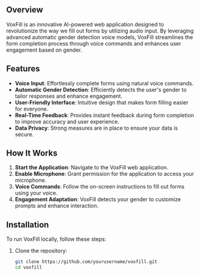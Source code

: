 ## Overview  

VoxFill is an innovative AI-powered web application designed to revolutionize the way we fill out forms by utilizing audio input. By leveraging advanced automatic gender detection voice models, VoxFill streamlines the form completion process through voice commands and enhances user engagement based on gender.  

## Features  

- **Voice Input**: Effortlessly complete forms using natural voice commands.  
- **Automatic Gender Detection**: Efficiently detects the user's gender to tailor responses and enhance engagement.  
- **User-Friendly Interface**: Intuitive design that makes form filling easier for everyone.  
- **Real-Time Feedback**: Provides instant feedback during form completion to improve accuracy and user experience.  
- **Data Privacy**: Strong measures are in place to ensure your data is secure.  

## How It Works  

1. **Start the Application**: Navigate to the VoxFill web application.  
2. **Enable Microphone**: Grant permission for the application to access your microphone.  
3. **Voice Commands**: Follow the on-screen instructions to fill out forms using your voice.  
4. **Engagement Adaptation**: VoxFill detects your gender to customize prompts and enhance interaction.  

## Installation  

To run VoxFill locally, follow these steps:  

1. Clone the repository:  
   ```bash  
   git clone https://github.com/yourusername/voxfill.git  
   cd voxfill